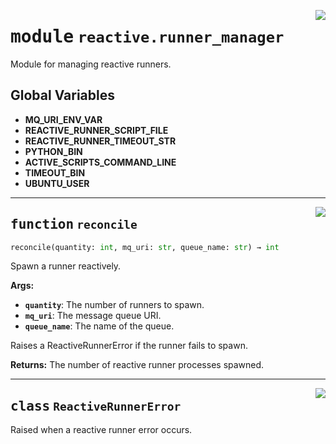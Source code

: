 <!-- markdownlint-disable -->

<a href="../src/reactive/runner_manager.py#L0"><img align="right" style="float:right;" src="https://img.shields.io/badge/-source-cccccc?style=flat-square"></a>

# <kbd>module</kbd> `reactive.runner_manager`
Module for managing reactive runners. 

**Global Variables**
---------------
- **MQ_URI_ENV_VAR**
- **REACTIVE_RUNNER_SCRIPT_FILE**
- **REACTIVE_RUNNER_TIMEOUT_STR**
- **PYTHON_BIN**
- **ACTIVE_SCRIPTS_COMMAND_LINE**
- **TIMEOUT_BIN**
- **UBUNTU_USER**

---

<a href="../src/reactive/runner_manager.py#L30"><img align="right" style="float:right;" src="https://img.shields.io/badge/-source-cccccc?style=flat-square"></a>

## <kbd>function</kbd> `reconcile`

```python
reconcile(quantity: int, mq_uri: str, queue_name: str) → int
```

Spawn a runner reactively. 



**Args:**
 
 - <b>`quantity`</b>:  The number of runners to spawn. 
 - <b>`mq_uri`</b>:  The message queue URI. 
 - <b>`queue_name`</b>:  The name of the queue. 

Raises a ReactiveRunnerError if the runner fails to spawn. 



**Returns:**
 The number of reactive runner processes spawned. 


---

<a href="../src/reactive/runner_manager.py#L26"><img align="right" style="float:right;" src="https://img.shields.io/badge/-source-cccccc?style=flat-square"></a>

## <kbd>class</kbd> `ReactiveRunnerError`
Raised when a reactive runner error occurs. 





